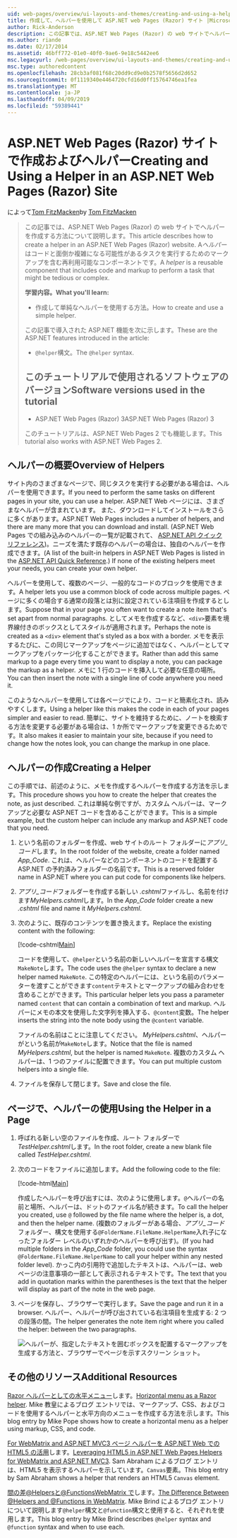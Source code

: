 ```yaml
---
uid: web-pages/overview/ui-layouts-and-themes/creating-and-using-a-helper-in-an-aspnet-web-pages-site
title: 作成して、ヘルパーを使用して ASP.NET web Pages (Razor) サイト |Microsoft Docs
author: Rick-Anderson
description: この記事では、ASP.NET Web Pages (Razor) の web サイトでヘルパーを作成する方法について説明します。 コードとパフォーマンスにマークアップを含む再利用可能なコンポーネントをヘルパーには.
ms.author: riande
ms.date: 02/17/2014
ms.assetid: 46bff772-01e0-40f0-9ae6-9e18c5442ee6
msc.legacyurl: /web-pages/overview/ui-layouts-and-themes/creating-and-using-a-helper-in-an-aspnet-web-pages-site
msc.type: authoredcontent
ms.openlocfilehash: 28cb3af081f68c20dd9cd9e0b2578f5656d2d652
ms.sourcegitcommit: 0f1119340e4464720cfd16d0ff15764746ea1fea
ms.translationtype: MT
ms.contentlocale: ja-JP
ms.lasthandoff: 04/09/2019
ms.locfileid: "59389441"
---
```

# <a name="creating-and-using-a-helper-in-an-aspnet-web-pages-razor-site"></a><span data-ttu-id="9c8f2-104">ASP.NET Web Pages (Razor) サイトで作成およびヘルパー</span><span class="sxs-lookup"><span data-stu-id="9c8f2-104">Creating and Using a Helper in an ASP.NET Web Pages (Razor) Site</span></span>

<span data-ttu-id="9c8f2-105">によって[Tom FitzMacken](https://github.com/tfitzmac)</span><span class="sxs-lookup"><span data-stu-id="9c8f2-105">by [Tom FitzMacken](https://github.com/tfitzmac)</span></span>

> <span data-ttu-id="9c8f2-106">この記事では、ASP.NET Web Pages (Razor) の web サイトでヘルパーを作成する方法について説明します。</span><span class="sxs-lookup"><span data-stu-id="9c8f2-106">This article describes how to create a helper in an ASP.NET Web Pages (Razor) website.</span></span> <span data-ttu-id="9c8f2-107">A*ヘルパー*はコードと面倒か複雑になる可能性があるタスクを実行するためのマークアップを含む再利用可能なコンポーネントです。</span><span class="sxs-lookup"><span data-stu-id="9c8f2-107">A *helper* is a reusable component that includes code and markup to perform a task that might be tedious or complex.</span></span>
> 
> **<span data-ttu-id="9c8f2-108">学習内容。</span><span class="sxs-lookup"><span data-stu-id="9c8f2-108">What you'll learn:</span></span>** 
> 
> - <span data-ttu-id="9c8f2-109">作成して単純なヘルパーを使用する方法。</span><span class="sxs-lookup"><span data-stu-id="9c8f2-109">How to create and use a simple helper.</span></span>
> 
> <span data-ttu-id="9c8f2-110">この記事で導入された ASP.NET 機能を次に示します。</span><span class="sxs-lookup"><span data-stu-id="9c8f2-110">These are the ASP.NET features introduced in the article:</span></span>
> 
> - <span data-ttu-id="9c8f2-111">`@helper`構文。</span><span class="sxs-lookup"><span data-stu-id="9c8f2-111">The `@helper` syntax.</span></span>
>   
> 
> ## <a name="software-versions-used-in-the-tutorial"></a><span data-ttu-id="9c8f2-112">このチュートリアルで使用されるソフトウェアのバージョン</span><span class="sxs-lookup"><span data-stu-id="9c8f2-112">Software versions used in the tutorial</span></span>
> 
> 
> - <span data-ttu-id="9c8f2-113">ASP.NET Web Pages (Razor) 3</span><span class="sxs-lookup"><span data-stu-id="9c8f2-113">ASP.NET Web Pages (Razor) 3</span></span>
>   
> 
> <span data-ttu-id="9c8f2-114">このチュートリアルは、ASP.NET Web Pages 2 でも機能します。</span><span class="sxs-lookup"><span data-stu-id="9c8f2-114">This tutorial also works with ASP.NET Web Pages 2.</span></span>


## <a name="overview-of-helpers"></a><span data-ttu-id="9c8f2-115">ヘルパーの概要</span><span class="sxs-lookup"><span data-stu-id="9c8f2-115">Overview of Helpers</span></span>

<span data-ttu-id="9c8f2-116">サイト内のさまざまなページで、同じタスクを実行する必要がある場合は、ヘルパーを使用できます。</span><span class="sxs-lookup"><span data-stu-id="9c8f2-116">If you need to perform the same tasks on different pages in your site, you can use a helper.</span></span> <span data-ttu-id="9c8f2-117">ASP.NET Web ページには、さまざまなヘルパーが含まれています。 また、ダウンロードしてインストールをさらに多くがあります。</span><span class="sxs-lookup"><span data-stu-id="9c8f2-117">ASP.NET Web Pages includes a number of helpers, and there are many more that you can download and install.</span></span> <span data-ttu-id="9c8f2-118">(ASP.NET Web Pages での組み込みのヘルパーの一覧が記載されて、 [ASP.NET API クイック リファレンス](https://go.microsoft.com/fwlink/?LinkId=202907))。ニーズを満たす既存のヘルパーの場合は、独自のヘルパーを作成できます。</span><span class="sxs-lookup"><span data-stu-id="9c8f2-118">(A list of the built-in helpers in ASP.NET Web Pages is listed in the [ASP.NET API Quick Reference](https://go.microsoft.com/fwlink/?LinkId=202907).) If none of the existing helpers meet your needs, you can create your own helper.</span></span>

<span data-ttu-id="9c8f2-119">ヘルパーを使用して、複数のページ、一般的なコードのブロックを使用できます。</span><span class="sxs-lookup"><span data-stu-id="9c8f2-119">A helper lets you use a common block of code across multiple pages.</span></span> <span data-ttu-id="9c8f2-120">ページに多くの場合する通常の段落とは別に設定されている注項目を作成するとします。</span><span class="sxs-lookup"><span data-stu-id="9c8f2-120">Suppose that in your page you often want to create a note item that's set apart from normal paragraphs.</span></span> <span data-ttu-id="9c8f2-121">としてメモを作成するなど、`<div>`要素を境界線付きのボックスとしてスタイルが適用されます。</span><span class="sxs-lookup"><span data-stu-id="9c8f2-121">Perhaps the note is created as a `<div>` element that's styled as a box with a border.</span></span> <span data-ttu-id="9c8f2-122">メモを表示するたびに、この同じマークアップをページに追加ではなく、ヘルパーとしてマークアップをパッケージ化することができます。</span><span class="sxs-lookup"><span data-stu-id="9c8f2-122">Rather than add this same markup to a page every time you want to display a note, you can package the markup as a helper.</span></span> <span data-ttu-id="9c8f2-123">メモに 1 行のコードを挿入して必要な任意の場所。</span><span class="sxs-lookup"><span data-stu-id="9c8f2-123">You can then insert the note with a single line of code anywhere you need it.</span></span>

<span data-ttu-id="9c8f2-124">このようなヘルパーを使用しては各ページでにより、コードと簡素化され、読みやすくします。</span><span class="sxs-lookup"><span data-stu-id="9c8f2-124">Using a helper like this makes the code in each of your pages simpler and easier to read.</span></span> <span data-ttu-id="9c8f2-125">簡単に、サイトを維持するために、ノートを検索する方法を変更する必要がある場合は、1 か所でマークアップを変更できるためです。</span><span class="sxs-lookup"><span data-stu-id="9c8f2-125">It also makes it easier to maintain your site, because if you need to change how the notes look, you can change the markup in one place.</span></span>

## <a name="creating-a-helper"></a><span data-ttu-id="9c8f2-126">ヘルパーの作成</span><span class="sxs-lookup"><span data-stu-id="9c8f2-126">Creating a Helper</span></span>

<span data-ttu-id="9c8f2-127">この手順では、前述のように、メモを作成するヘルパーを作成する方法を示します。</span><span class="sxs-lookup"><span data-stu-id="9c8f2-127">This procedure shows you how to create the helper that creates the note, as just described.</span></span> <span data-ttu-id="9c8f2-128">これは単純な例ですが、カスタム ヘルパーは、マークアップと必要な ASP.NET コードを含めることができます。</span><span class="sxs-lookup"><span data-stu-id="9c8f2-128">This is a simple example, but the custom helper can include any markup and ASP.NET code that you need.</span></span>

1. <span data-ttu-id="9c8f2-129">という名前のフォルダーを作成、web サイトのルート フォルダーに*アプリ\_コード*します。</span><span class="sxs-lookup"><span data-stu-id="9c8f2-129">In the root folder of the website, create a folder named *App\_Code*.</span></span> <span data-ttu-id="9c8f2-130">これは、ヘルパーなどのコンポーネントのコードを配置する ASP.NET の予約済みフォルダーの名前です。</span><span class="sxs-lookup"><span data-stu-id="9c8f2-130">This is a reserved folder name in ASP.NET where you can put code for components like helpers.</span></span>
2. <span data-ttu-id="9c8f2-131">*アプリ\_コード*フォルダーを作成する新しい *.cshtml*ファイルし、名前を付けます*MyHelpers.cshtml*します。</span><span class="sxs-lookup"><span data-stu-id="9c8f2-131">In the *App\_Code* folder create a new *.cshtml* file and name it *MyHelpers.cshtml*.</span></span>
3. <span data-ttu-id="9c8f2-132">次のように、既存のコンテンツを置き換えます。</span><span class="sxs-lookup"><span data-stu-id="9c8f2-132">Replace the existing content with the following:</span></span>

    [!code-cshtml[Main](creating-and-using-a-helper-in-an-aspnet-web-pages-site/samples/sample1.cshtml)]

    <span data-ttu-id="9c8f2-133">コードを使用して、`@helper`という名前の新しいヘルパーを宣言する構文`MakeNote`します。</span><span class="sxs-lookup"><span data-stu-id="9c8f2-133">The code uses the `@helper` syntax to declare a new helper named `MakeNote`.</span></span> <span data-ttu-id="9c8f2-134">この特定のヘルパーには、という名前のパラメーターを渡すことができます`content`テキストとマークアップの組み合わせを含めることができます。</span><span class="sxs-lookup"><span data-stu-id="9c8f2-134">This particular helper lets you pass a parameter named `content` that can contain a combination of text and markup.</span></span> <span data-ttu-id="9c8f2-135">ヘルパーにメモの本文を使用した文字列を挿入する、`@content`変数。</span><span class="sxs-lookup"><span data-stu-id="9c8f2-135">The helper inserts the string into the note body using the `@content` variable.</span></span>

    <span data-ttu-id="9c8f2-136">ファイルの名前はことに注意してください。 *MyHelpers.cshtml*、ヘルパーがという名前が`MakeNote`します。</span><span class="sxs-lookup"><span data-stu-id="9c8f2-136">Notice that the file is named *MyHelpers.cshtml*, but the helper is named `MakeNote`.</span></span> <span data-ttu-id="9c8f2-137">複数のカスタム ヘルパーは、1 つのファイルに配置できます。</span><span class="sxs-lookup"><span data-stu-id="9c8f2-137">You can put multiple custom helpers into a single file.</span></span>
4. <span data-ttu-id="9c8f2-138">ファイルを保存して閉じます。</span><span class="sxs-lookup"><span data-stu-id="9c8f2-138">Save and close the file.</span></span>

## <a name="using-the-helper-in-a-page"></a><span data-ttu-id="9c8f2-139">ページで、ヘルパーの使用</span><span class="sxs-lookup"><span data-stu-id="9c8f2-139">Using the Helper in a Page</span></span>

1. <span data-ttu-id="9c8f2-140">呼ばれる新しい空のファイルを作成、ルート フォルダーで*TestHelper.cshtml*します。</span><span class="sxs-lookup"><span data-stu-id="9c8f2-140">In the root folder, create a new blank file called *TestHelper.cshtml*.</span></span>
2. <span data-ttu-id="9c8f2-141">次のコードをファイルに追加します。</span><span class="sxs-lookup"><span data-stu-id="9c8f2-141">Add the following code to the file:</span></span>

    [!code-html[Main](creating-and-using-a-helper-in-an-aspnet-web-pages-site/samples/sample2.html)]

    <span data-ttu-id="9c8f2-142">作成したヘルパーを呼び出すには、次のように使用します。`@`ヘルパーの名前と場所、ヘルパーは、ドットのファイル名が続きます。</span><span class="sxs-lookup"><span data-stu-id="9c8f2-142">To call the helper you created, use `@` followed by the file name where the helper is, a dot, and then the helper name.</span></span> <span data-ttu-id="9c8f2-143">(複数のフォルダーがある場合、*アプリ\_コード*フォルダー、構文を使用する`@FolderName.FileName.HelperName`入れ子になったフォルダー レベルのいずれかのヘルパーを呼び出す)。</span><span class="sxs-lookup"><span data-stu-id="9c8f2-143">(If you had multiple folders in the *App\_Code* folder, you could use the syntax `@FolderName.FileName.HelperName` to call your helper within any nested folder level).</span></span> <span data-ttu-id="9c8f2-144">かっこ内の引用符で追加したテキストは、ヘルパーは、web ページの注意事項の一部として表示されるテキストです。</span><span class="sxs-lookup"><span data-stu-id="9c8f2-144">The text that you add in quotation marks within the parentheses is the text that the helper will display as part of the note in the web page.</span></span>
3. <span data-ttu-id="9c8f2-145">ページを保存し、ブラウザーで実行します。</span><span class="sxs-lookup"><span data-stu-id="9c8f2-145">Save the page and run it in a browser.</span></span> <span data-ttu-id="9c8f2-146">ヘルパー、ヘルパーが呼び出されている右注項目を生成する: 2 つの段落の間。</span><span class="sxs-lookup"><span data-stu-id="9c8f2-146">The helper generates the note item right where you called the helper: between the two paragraphs.</span></span>

    ![ヘルパーが、指定したテキストを囲むボックスを配置するマークアップを生成する方法と、ブラウザーでページを示すスクリーン ショット。](creating-and-using-a-helper-in-an-aspnet-web-pages-site/_static/image1.jpg)

## <a name="additional-resources"></a><span data-ttu-id="9c8f2-148">その他のリソース</span><span class="sxs-lookup"><span data-stu-id="9c8f2-148">Additional Resources</span></span>


<span data-ttu-id="9c8f2-149">[Razor ヘルパーとしての水平メニュー](http://mikepope.com/blog/DisplayBlog.aspx?permalink=2341)します。</span><span class="sxs-lookup"><span data-stu-id="9c8f2-149">[Horizontal menu as a Razor helper](http://mikepope.com/blog/DisplayBlog.aspx?permalink=2341).</span></span> <span data-ttu-id="9c8f2-150">Mike 教皇によるブログ エントリでは、マークアップ、CSS、およびコードを使用するヘルパーと水平方向のメニューを作成する方法を示します。</span><span class="sxs-lookup"><span data-stu-id="9c8f2-150">This blog entry by Mike Pope shows how to create a horizontal menu as a helper using markup, CSS, and code.</span></span>

<span data-ttu-id="9c8f2-151">[For WebMatrix and ASP.NET MVC3 ページ ヘルパーを ASP.NET Web での HTML5 の活用](http://geekswithblogs.net/wildturtle/archive/2010/11/08/html5-in-asp.net-web-pages-helpers-for-webmatrix-and_aspnet_mvc3.aspx)します。</span><span class="sxs-lookup"><span data-stu-id="9c8f2-151">[Leveraging HTML5 in ASP.NET Web Pages Helpers for WebMatrix and ASP.NET MVC3](http://geekswithblogs.net/wildturtle/archive/2010/11/08/html5-in-asp.net-web-pages-helpers-for-webmatrix-and_aspnet_mvc3.aspx).</span></span> <span data-ttu-id="9c8f2-152">Sam Abraham によるブログ エントリは、HTML5 を表示するヘルパーを示しています。`Canvas`要素。</span><span class="sxs-lookup"><span data-stu-id="9c8f2-152">This blog entry by Sam Abraham shows a helper that renders an HTML5 `Canvas` element.</span></span>

<span data-ttu-id="9c8f2-153">[間の差@Helpersと@FunctionsWebMatrix で](http://www.mikesdotnetting.com/Article/173/The-Difference-Between-@Helpers-and-@Functions-In-WebMatrix)します。</span><span class="sxs-lookup"><span data-stu-id="9c8f2-153">[The Difference Between @Helpers and @Functions in WebMatrix](http://www.mikesdotnetting.com/Article/173/The-Difference-Between-@Helpers-and-@Functions-In-WebMatrix).</span></span> <span data-ttu-id="9c8f2-154">Mike Brind によるブログ エントリについて説明します`@helper`構文と`@function`構文と使用すると、それぞれを使用します。</span><span class="sxs-lookup"><span data-stu-id="9c8f2-154">This blog entry by Mike Brind describes `@helper` syntax and `@function` syntax and when to use each.</span></span>
